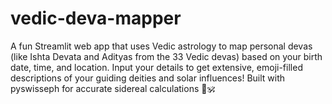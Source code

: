 # vedic-deva-mapper
A fun Streamlit web app that uses Vedic astrology to map personal devas (like Ishta Devata and Adityas from the 33 Vedic devas) based on your birth date, time, and location. Input your details to get extensive, emoji-filled descriptions of your guiding deities and solar influences! Built with pyswisseph for accurate sidereal calculations 🚀🕉️

